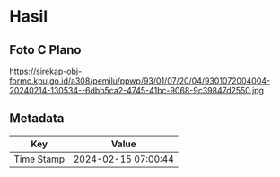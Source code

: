 # Hasil

## Foto C Plano

https://sirekap-obj-formc.kpu.go.id/a308/pemilu/ppwp/93/01/07/20/04/9301072004004-20240214-130534--6dbb5ca2-4745-41bc-9068-9c39847d2550.jpg


## Metadata

| Key        | Value               |
| ---------- | ------------------- |
| Time Stamp | 2024-02-15 07:00:44 |



